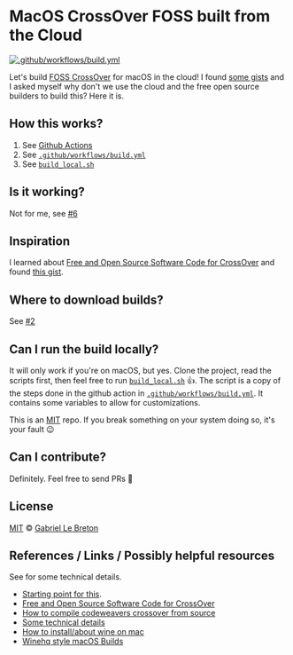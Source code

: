 # MacOS CrossOver FOSS built from the Cloud

[![.github/workflows/build.yml](https://github.com/dasmy/macos-crossover-cloud-build/workflows/.github/workflows/build.yml/badge.svg)](https://github.com/dasmy/macos-crossover-cloud-build/actions)

Let's build [FOSS CrossOver][foss-crossover] for macOS in the cloud! I found [some gists][crossover-gist] and I asked myself why don't we use the cloud and the free open source builders to build this? Here it is.

## How this works?

1. See [Github Actions](https://github.com/features/actions)
2. See [`.github/workflows/build.yml`](./.github/workflows/build.yml)
3. See [`build_local.sh`](./build_local.sh)

## Is it working?

Not for me, see [#6](https://github.com/GabLeRoux/macos-crossover-cloud-build/issues/6)

## Inspiration

I learned about [Free and Open Source Software Code for CrossOver][foss-crossover] and found [this gist][crossover-gist].

## Where to download builds?

See [#2](https://github.com/GabLeRoux/macos-crossover-cloud-build/issues/2)

## Can I run the build locally?

It will only work if you're on macOS, but yes.
Clone the project, read the scripts first, then feel free to run [`build_local.sh`](./build_local.sh) 👍.
The script is a copy of the steps done in the github action in [`.github/workflows/build.yml`](./.github/workflows/build.yml).
It contains some variables to allow for customizations.

This is an [MIT](LICENSE.md) repo. If you break something on your system doing so, it's your fault 😉

## Can I contribute?

Definitely. Feel free to send PRs 🚀

## License

[MIT](LICENSE.md) © [Gabriel Le Breton](https://gableroux.com)

## References / Links / Possibly helpful resources
See  for some technical details.
* [Starting point for this][crossover-gist].
* [Free and Open Source Software Code for CrossOver][foss-crossover]
* [How to compile codeweavers crossover from source][alex4386]
* [Some technical details][mails-dec2019]
* [How to install/about wine on mac][wine-on-mac]
* [Winehq style macOS Builds][winehq-style]

[crossover-gist]: https://gist.github.com/sarimarton/471e9ff8046cc746f6ecb8340f942647
[foss-crossover]: https://www.codeweavers.com/crossover/source
[alex4386]: https://gist.github.com/Alex4386/4cce275760367e9f5e90e2553d655309
[mails-dec2019]: https://www.winehq.org/pipermail/wine-devel/2019-December/156602.html
[wine-on-mac]: https://github.com/Gcenx/wine-on-mac
[winehq-style]: https://github.com/Gcenx/macOS_Wine_builds
